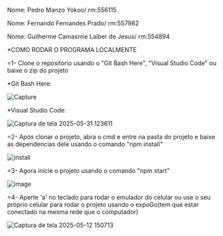 Nome: Pedro Manzo Yokoo/ rm:556115

Nome: Fernando Fernandes Prado/ rm:557982

Nome: Guilherme Camasmie Laiber de Jesus/ rm:554894

*COMO RODAR O PROGRAMA LOCALMENTE

=1- Clone o repositorio usando o "Git Bash Here", "Visual Studio Code" ou baixe o zip do projeto

*Git Bash Here:

![Capture](https://github.com/user-attachments/assets/68561a52-43a3-43e7-abd9-aa32be137e3e)


*Visual Studio Code: 

![Captura de tela 2025-05-31 123611](https://github.com/user-attachments/assets/0fb02919-d39c-4938-8f68-684fda1d6e29)

=2- Após clonar o projeto, abra o cmd e entre na pasta do projeto e baixe as dependencias dele usando o comando "npm install"

![install](https://github.com/user-attachments/assets/baa8ced6-c076-4f55-a37a-75a00d435fae)


=3- Agora inicie o projeto usando o comando "npm start"

![image](https://github.com/user-attachments/assets/629a30e3-5d2b-4ea3-a3fd-81f0093e8b7a)


=4- Aperte 'a' no teclado para rodar o emulador do celular ou use o seu próprio celular para rodar o projeto usando o expoGo(tem que estar conectado na mesma rede que o computador)

![Captura de tela 2025-05-12 150713](https://github.com/user-attachments/assets/363d8e3f-a113-43ed-9180-89b3d7921dde)
